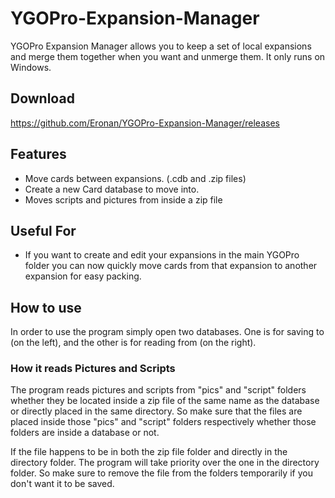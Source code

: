 # YGOPro-Expansion-Manager
YGOPro Expansion Manager allows you to keep a set of local expansions and merge them together when you want and unmerge them. It only runs on Windows.

## Download
https://github.com/Eronan/YGOPro-Expansion-Manager/releases

## Features
* Move cards between expansions. (.cdb and .zip files)
* Create a new Card database to move into.
* Moves scripts and pictures from inside a zip file

## Useful For
* If you want to create and edit your expansions in the main YGOPro folder you can now quickly move cards from that expansion to another expansion for easy packing.

## How to use
In order to use the program simply open two databases. One is for saving to (on the left), and the other is for reading from (on the right).

### How it reads Pictures and Scripts
The program reads pictures and scripts from "pics" and "script" folders whether they be located inside a zip file of the same name as the database or directly placed in the same directory. So make sure that the files are placed inside those "pics" and "script" folders respectively whether those folders are inside a database or not.

If the file happens to be in both the zip file folder and directly in the directory folder. The program will take priority over the one in the directory folder. So make sure to remove the file from the folders temporarily if you don't want it to be saved.
